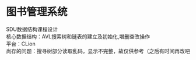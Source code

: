 # 图书管理系统
SDU数据结构课程设计  
核心数据结构：AVL搜索树和链表的建立及初始化,增删查改操作  
平台：CLion  
尚存的问题：搜寻树部分读取乱码，显示不完整，故仅供参考（之后有时间再改吧  
